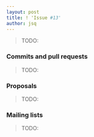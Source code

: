 ```yaml
---
layout: post
title: ! 'Issue #13'
author: jsq
---
```


> TODO:

<!--excerpt-->

### Commits and pull requests

> TODO:

### Proposals

> TODO:

### Mailing lists

> TODO:

